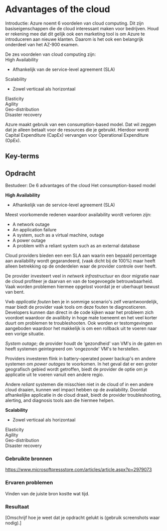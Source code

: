# Advantages of the cloud

Introductie:
Azure noemt 6 voordelen van cloud computing. Dit zijn basiseigenschappen die de cloud interessant maken voor bedrijven. Houd er rekening mee dat dit gelijk ook een marketing tool is om Azure te introduceren aan nieuwe klanten. Daarom is het ook een belangrijk onderdeel van het AZ-900 examen.

De zes voordelen van cloud computing zijn:  
High Availability
* Afhankelijk van de service-level agreement (SLA)

Scalability  
* Zowel verticaal als horizontaal 

Elasticity  
Agility  
Geo-distribution  
Disaster recovery  

Azure maakt gebruik van een consumption-based model. Dat wil zeggen dat je alleen betaalt voor de resources die je gebruikt. Hierdoor wordt Capital Expenditure (CapEx) vervangen voor Operational Expenditure (OpEx).

## Key-terms

## Opdracht

Bestudeer:
De 6 advantages of the cloud
Het consumption-based model

**High Availability**
* Afhankelijk van de service-level agreement (SLA)  

Meest voorkomende redenen waardoor availability wordt verloren zijn:  
* A network outage  
* An application failure  
* A system, such as a virtual machine, outage  
* A power outage  
* A problem with a reliant system such as an external database

Cloud providers bieden een een SLA aan waarin een bepaald percentage aan availability wordt gegarandeerd, (vaak dicht bij de 100%) maar heeft alleen betrekking op de onderdelen waar de provider controle over heeft.

De provider investeert veel in *netwerk infrastructuur* en door migratie naar de cloud profiteer je daarvan en van de toegevoegde betrouwbaarheid. Vaak worden problemen hiermee opgelost voordat je er uberhaupt bewust van bent. 

Vwb *applicatie fouten* ben je in sommige scenario's zelf verantwoordelijk, maar biedt de provider vaak tools om deze fouten te diagnosticeren. Developers kunnen dan direct in de code kijken waar het probleem zich voordoet waardoor de availibity in hoge mate toeneemt en het veel korter duurt om problemen te troubleshooten. Ook worden er testomgevingen aangeboden waardoor het makkelijk is om een rollback uit te voeren naar een vorige situatie.

*System outage*; de provider houdt de 'gezondheid' van VM's in de gaten en heeft systemen geintegreerd om 'ongezonde' VM's te herstellen.

Providers investeren flink in battery-operated power backup's en andere systemen om *power outages* te voorkomen. In het geval dat er een groter geografisch gebied wordt getroffen, biedt de provider de optie om je applicatie uit te voeren vanuit een andere regio.

Andere *reliant* systemen die misschien niet in de cloud of in een andere cloud draaien, kunnen wel impact hebben op de availability. Doordat afhankelijke applicatie in de cloud draait, biedt de provider troubleshooting, alerting, and diagnosis tools aan die hiermee helpen.




**Scalability**
* Zowel verticaal als horizontaal 

Elasticity  
Agility  
Geo-distribution  
Disaster recovery  

### Gebruikte bronnen
https://www.microsoftpressstore.com/articles/article.aspx?p=2979073

### Ervaren problemen
Vinden van de juiste bron kostte wat tijd.

### Resultaat
[Omschrijf hoe je weet dat je opdracht gelukt is (gebruik screenshots waar nodig).]
